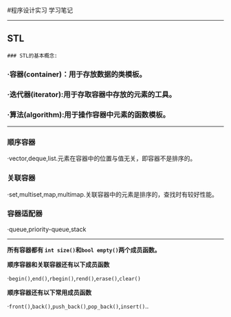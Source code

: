 #程序设计实习 学习笔记

***

## STL

	### STL的基本概念:

### ·容器(container)：用于存放数据的**类模板**。

### ·迭代器(iterator):用于存取容器中存放的元素的工具。

### ·算法(algorithm):用于操作容器中元素的**函数模板**。

***

### 顺序容器

·vector,deque,list.元素在容器中的位置与值无关，即容器不是排序的。

### 关联容器

·set,multiset,map,multimap.关联容器中的元素是排序的，查找时有较好性能。

### 容器适配器

·queue,priority-queue,stack

***

**所有容器都有 `int size()`和`bool empty()`两个成员函数。**

**顺序容器和关联容器还有以下成员函数**

·`begin()`,`end()`,`rbegin()`,`rend()`,`erase()`,`clear()`

**顺序容器还有以下常用成员函数**

·`front()`,`back()`,`push_back()`,`pop_back()`,`insert()`..

